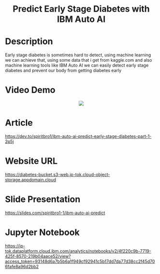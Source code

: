 

<center><h1>Predict Early Stage Diabetes with IBM Auto AI</h1></center>

# Description
Early stage diabetes is sometimes hard to detect, using machine learning we can achieve that, using some data that i get from kaggle.com and also machine learning tools like IBM Auto AI we can easily detect early stage diabetes and prevent our body from getting diabetes early

# Video Demo

<center><a href="https://www.youtube.com/watch?v=OJ8F52k2OW8"><img src="https://img.youtube.com/vi/OJ8F52k2OW8/0.jpg" /></a></center>

# Article

https://dev.to/spiritbro1/ibm-auto-ai-predict-early-stage-diabetes-part-1-2p5j

# Website URL

https://diabetes-bucket.s3-web.jp-tok.cloud-object-storage.appdomain.cloud

# Slide Presentation

https://slides.com/spiritbro1-1/ibm-auto-ai-predict

# Jupyter Notebook

https://jp-tok.dataplatform.cloud.ibm.com/analytics/notebooks/v2/4f220c9b-7719-425f-8570-219b04aace52/view?access_token=93148d6a7b5b6a1f949cf92941c5b17dd7da77d38cc2f45d706fafe8a96d2bb2

